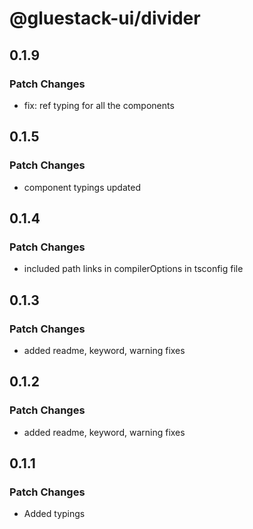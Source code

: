 # @gluestack-ui/divider

## 0.1.9

### Patch Changes

- fix: ref typing for all the components

## 0.1.5

### Patch Changes

- component typings updated

## 0.1.4

### Patch Changes

- included path links in compilerOptions in tsconfig file

## 0.1.3

### Patch Changes

- added readme, keyword, warning fixes

## 0.1.2

### Patch Changes

- added readme, keyword, warning fixes

## 0.1.1

### Patch Changes

- Added typings
